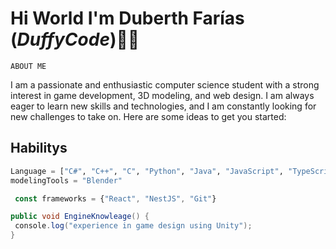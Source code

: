 # Hi World I'm Duberth Farías (*DuffyCode*)👋✨

 `ABOUT ME`

I am a passionate and enthusiastic computer science student with a strong interest in game development, 3D modeling, and web design. 
I am always eager to learn new skills and technologies, and I am constantly looking for new challenges to take on.
Here are some ideas to get you started:

## Habilitys 

```python
Language = ["C#", "C++", "C", "Python", "Java", "JavaScript", "TypeScript", "PHP", "MySQL", "HTML", "CSS"]
modelingTools = "Blender"
```
```javascript
 const frameworks = {"React", "NestJS", "Git"}
```
```c#
public void EngineKnowleage() {
 console.log("experience in game design using Unity");
}
```
